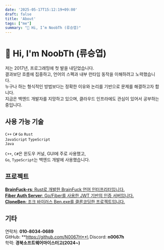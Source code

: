 ```yaml
---
date: '2025-05-17T15:12:19+09:00'
draft: false
title: 'About'
tags: ["me"]
summary: "👋 Hi, I’m NoobTh (류승엽)"
---
```


# 👋 Hi, I'm NoobTh (류승엽)
저는 2017년, 프로그래밍에 첫 발을 내딛었습니다.\
결과보단 흐름에 집중하고, 언어의 스펙과 내부 런타임 동작을 이해하려고 노력했습니다.\
누구나 하는 형식적인 방법보다는 정확한 이유와 논리를 기반으로 문제를 해결하고자 합니다.\
지금은 백엔드 개발자를 지망하고 있으며, 클라우드 인프라에도 관심이 있어서 공부하는 중입니다.

## 사용 가능 기술
`C++` `C#` `Go` `Rust`\
`JavaScript` `TypeScript`\
`Java`

`C++`, `C#`은 윈도우 커널, GUI에 주로 사용했고,\
`Go`, `TypeScript`는 백엔드 개발에 사용했습니다.

## 프로젝트
[**BrainFuck-rs**: Rust로 개발한 BrainFuck 언어 인터프리터입니다.](https://github.com/n0067h/brainfuck-rs)\
[**Fiber Auth Server**: Go/Fiber를 사용한 JWT 기반의 인증 서버입니다.](https://github.com/n0067h/gofiber-auth-server)\
[**CloneBen**: 조크 바이러스 Ben.exe를 클론코딩한 프로젝트입니다.](https://github.com/n0067h/CloneBen)

## 기타
연락처: **010-8034-0689**\
GitHub: **https://github.com/N0067H**\
Discord: **n0067h**\
학력: **경북소프트웨어마이스터고(2024~)**



